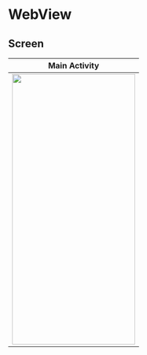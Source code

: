 # WebView

## Screen

| Main Activity |
| ------ |
|<img src="https://user-images.githubusercontent.com/63645518/200171103-b7ed70b1-7ff3-4853-95d5-86e196ba588e.jpeg" width="250" height="550"/>|


